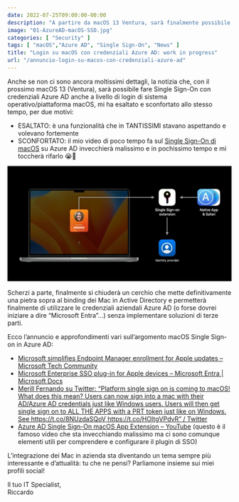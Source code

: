 ```yaml
---
date: 2022-07-25T09:00:00-00:00
description: "A partire da macOS 13 Ventura, sarà finalmente possibile fare login su macOS con credenziali Azure AD. Annuncio e primi dettagli."
image: "01-AzureAD-macOS-SSO.jpg"
categories: [ "Security" ]
tags: [ "macOS","Azure AD", "Single Sign-On", "News" ]
title: "Login su macOS con credenziali Azure AD: work in progress"
url: "/annuncio-login-su-macos-con-credenziali-azure-ad"
---
```

Anche se non ci sono ancora moltissimi dettagli, la notizia che, con il prossimo macOS 13 (Ventura), sarà possibile fare Single Sign-On con credenziali Azure AD anche a livello di login di sistema operativo/piattaforma macOS, mi ha esaltato e sconfortato allo stesso tempo, per due motivi:

- ESALTATO: è una funzionalità che in TANTISSIMI stavano aspettando e volevano fortemente
- SCONFORTATO: il mio video di poco tempo fa sul [Single Sign-On di macOS](/azure-ad-single-sign-on-app-extension-macos-prova-sul-campo) su Azure AD invecchierà malissimo e in pochissimo tempo e mi toccherà rifarlo 😭🤣

![Schema Single Sign-On di macOS su Azure AD](01-AzureAD-macOS-SSO.jpg)

Scherzi a parte, finalmente si chiuderà un cerchio che mette definitivamente una pietra sopra al binding dei Mac in Active Directory e permetterà finalmente di utilizzare le credenziali aziendali Azure AD (o forse dovrei iniziare a dire “Microsoft Entra”…) senza implementare soluzioni di terze parti.

Ecco l’annuncio e approfondimenti vari sull’argomento macOS Single Sign-on in Azure AD:

- [Microsoft simplifies Endpoint Manager enrollment for Apple updates – Microsoft Tech Community](https://techcommunity.microsoft.com/t5/microsoft-endpoint-manager-blog/microsoft-simplifies-endpoint-manager-enrollment-for-apple/ba-p/3570319)
- [Microsoft Enterprise SSO plug-in for Apple devices – Microsoft Entra | Microsoft Docs](https://docs.microsoft.com/en-us/azure/active-directory/develop/apple-sso-plugin)
- [Merill Fernando su Twitter: “Platform single sign on is coming to macOS! What does this mean? Users can now sign into a mac with their AD/Azure AD credentials just like Windows users. Users will then get single sign on to ALL THE APPS with a PRT token just like on Windows. See https://t.co/8NUzdaSQoV https://t.co/HOItgVPdvR” / Twitter](https://twitter.com/merill/status/1549710936709398528?s=20&t=9wgFt0mxkRIhnqfPVMTq1A)
- [Azure AD Single Sign-On macOS App Extension – YouTube](https://www.youtube.com/watch?v=jKLXHIbLu0s) (questo è il famoso video che sta invecchiando malissimo ma ci sono comunque elementi utili per comprendere e configurare il plugin di SSO)

L’integrazione dei Mac in azienda sta diventando un tema sempre più interessante e d’attualità: tu che ne pensi? Parliamone insieme sui miei profili social!

Il tuo IT Specialist,  
Riccardo